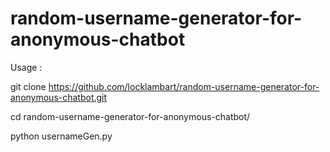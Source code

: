 # random-username-generator-for-anonymous-chatbot


Usage :

git clone https://github.com/locklambart/random-username-generator-for-anonymous-chatbot.git


cd random-username-generator-for-anonymous-chatbot/


python usernameGen.py

